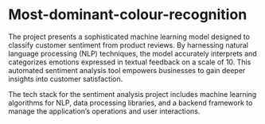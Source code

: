 # Most-dominant-colour-recognition
The project presents a sophisticated machine learning model designed to classify customer sentiment from product reviews. By harnessing natural language processing (NLP) techniques, the model accurately interprets and categorizes emotions expressed in textual feedback on a scale of 10. This automated sentiment analysis tool empowers businesses to gain deeper insights into customer satisfaction.

The tech stack for the sentiment analysis project includes machine learning algorithms for NLP, data processing libraries, and a backend framework to manage the application’s operations and user interactions.
